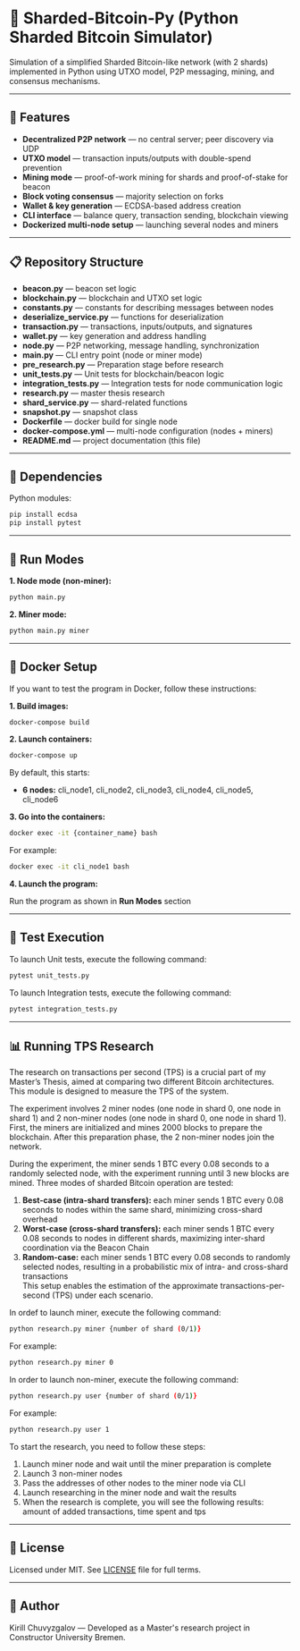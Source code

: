 # 🧱 Sharded-Bitcoin‑Py (Python Sharded Bitcoin Simulator)

Simulation of a simplified Sharded Bitcoin-like network (with 2 shards) implemented in Python using UTXO model, P2P messaging, mining, and consensus mechanisms.

---

## 🚀 Features

- **Decentralized P2P network** — no central server; peer discovery via UDP
- **UTXO model** — transaction inputs/outputs with double-spend prevention
- **Mining mode** — proof-of-work mining for shards and proof-of-stake for beacon
- **Block voting consensus** — majority selection on forks
- **Wallet & key generation** — ECDSA-based address creation
- **CLI interface** — balance query, transaction sending, blockchain viewing
- **Dockerized multi-node setup** — launching several nodes and miners

---

## 📋 Repository Structure

- **beacon.py** — beacon set logic  
- **blockchain.py** — blockchain and UTXO set logic  
- **constants.py** — constants for describing messages between nodes  
- **deserialize_service.py** — functions for deserialization  
- **transaction.py** — transactions, inputs/outputs, and signatures 
- **wallet.py** — key generation and address handling  
- **node.py** — P2P networking, message handling, synchronization  
- **main.py** — CLI entry point (node or miner mode)
- **pre_research.py** — Preparation stage before research
- **unit_tests.py** — Unit tests for blockchain/beacon logic
- **integration_tests.py** — Integration tests for node communication logic
- **research.py** — master thesis research
- **shard_service.py** — shard-related functions
- **snapshot.py** — snapshot class
- **Dockerfile** — docker build for single node  
- **docker-compose.yml** — multi-node configuration (nodes + miners)  
- **README.md** — project documentation (this file)  


---

## 🧩 Dependencies

Python modules:

```bash
pip install ecdsa
pip install pytest
```


---

## 🚀 Run Modes

**1. Node mode (non-miner):**

```bash
python main.py
```

**2. Miner mode:**

```bash
python main.py miner
```


---

## 🐳 Docker Setup

If you want to test the program in Docker, follow these instructions:  

**1. Build images:**

```bash
docker-compose build
```

**2. Launch containers:**

```bash
docker-compose up
```

By default, this starts:

- **6 nodes:** cli_node1, cli_node2, cli_node3, cli_node4, cli_node5, cli_node6

**3. Go into the containers:**

```bash
docker exec -it {container_name} bash
```

For example:

```bash
docker exec -it cli_node1 bash
```

**4. Launch the program:**

Run the program as shown in **Run Modes** section


---

## 🧪 Test Execution 

To launch Unit tests, execute the following command:


```bash
pytest unit_tests.py
```

To launch Integration tests, execute the following command:


```bash
pytest integration_tests.py
```


---

## 📊 Running TPS Research

The research on transactions per second (TPS) is a crucial part of my Master’s Thesis, aimed at comparing two different Bitcoin architectures. This module is designed to measure the TPS of the system.  

The experiment involves 2 miner nodes (one node in shard 0, one node in shard 1) and 2 non-miner nodes (one node in shard 0, one node in shard 1). First, the miners are initialized and mines 2000 blocks to prepare the blockchain. After this preparation phase, the 2 non-miner nodes join the network.  

During the experiment, the miner sends 1 BTC every 0.08 seconds to a randomly selected node, with the experiment running until 3 new blocks are mined. Three modes of sharded Bitcoin operation are tested:

1. **Best-case (intra-shard transfers):** each miner sends 1 BTC every 0.08 seconds to nodes within the same shard, minimizing cross-shard overhead  
2. **Worst-case (cross-shard transfers):** each miner sends 1 BTC every 0.08 seconds to nodes in different shards, maximizing inter-shard coordination via the Beacon Chain  
3. **Random-case:** each miner sends 1 BTC every 0.08 seconds to randomly selected nodes, resulting in a probabilistic mix of intra- and cross-shard transactions  
This setup enables the estimation of the approximate transactions-per-second (TPS) under each scenario.

In ordef to launch miner, execute the following command:

```bash
python research.py miner {number of shard (0/1)}
```

For example:

```bash
python research.py miner 0
```

In order to launch non-miner, execute the following command:

```bash
python research.py user {number of shard (0/1)}
```

For example:

```bash
python research.py user 1
```

To start the research, you need to follow these steps:  

1. Launch miner node and wait until the miner preparation is complete  
2. Launch 3 non-miner nodes  
3. Pass the addresses of other nodes to the miner node via CLI  
4. Launch researching in the miner node and wait the results  
5. When the research is complete, you will see the following results: amount of added transactions, time spent and tps


---

## 📄 License

Licensed under MIT. See [LICENSE](./LICENSE) file for full terms.


---

## 🤝 Author

Kirill Chuvyzgalov — Developed as a Master's research project in Constructor University Bremen.
